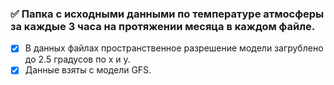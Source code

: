 ### :white_check_mark: **Папка** с исходными данными по температуре атмосферы за каждые 3 часа на протяжении месяца в каждом файле.
- [x] В данных файлах пространственное разрешение модели загрублено до 2.5 градусов по x и y.
- [x] Данные взяты с модели GFS.